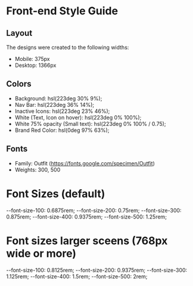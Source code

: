 # Front-end Style Guide

## Layout

The designs were created to the following widths:

- Mobile: 375px
- Desktop: 1366px

## Colors

- Background: hsl(223deg 30% 9%);
- Nav Bar: hsl(223deg 36% 14%);
- Inactive Icons: hsl(223deg 23% 46%);
- White (Text, Icon on hover): hsl(223deg 0% 100%);
- White 75% opacity (Small text): hsl(223deg 0% 100% / 0.75);
- Brand Red Color: hsl(0deg 97% 63%);

## Fonts

- Family: Outfit
  (https://fonts.google.com/specimen/Outfit)
- Weights: 300, 500

# Font Sizes (default)

--font-size-100: 0.6875rem;
--font-size-200: 0.75rem;
--font-size-300: 0.875rem;
--font-size-400: 0.9375rem;
--font-size-500: 1.25rem;

# Font sizes larger sceens (768px wide or more)

--font-size-100: 0.8125rem;
--font-size-200: 0.9375rem;
--font-size-300: 1.125rem;
--font-size-400: 1.5rem;
--font-size-500: 2rem;
